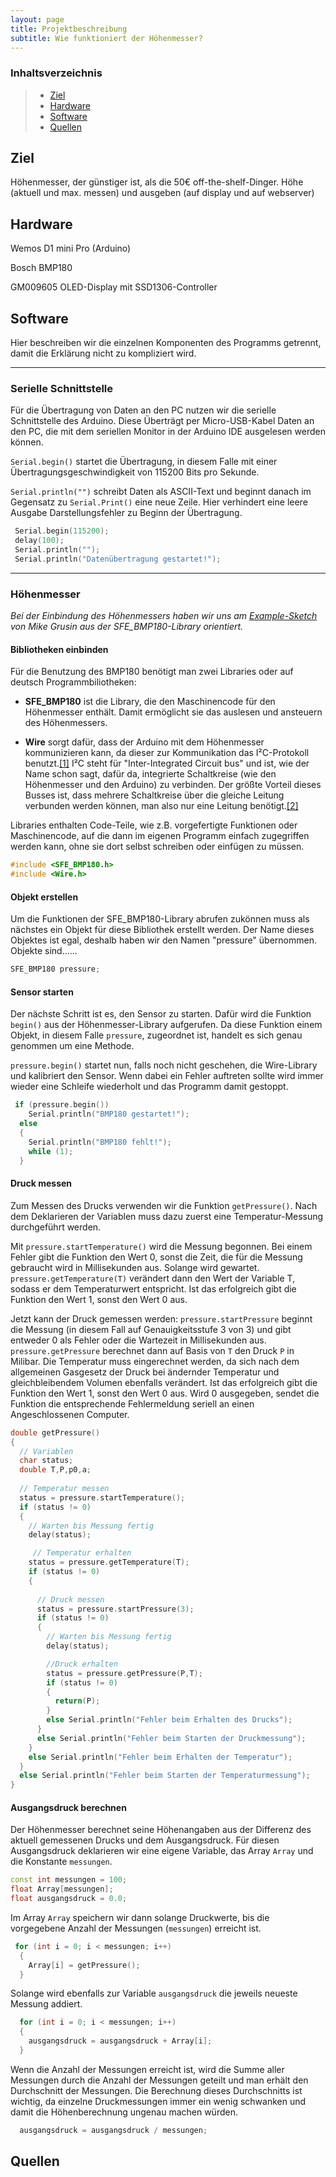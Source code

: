 ```yaml
---
layout: page
title: Projektbeschreibung
subtitle: Wie funktioniert der Höhenmesser?
---
```


### Inhaltsverzeichnis
>* [Ziel](#1)
>* [Hardware](#2)
>* [Software](#3)
>* [Quellen](#4)

## Ziel<a name="1"></a>
Höhenmesser, der günstiger ist, als die 50€ off-the-shelf-Dinger.
Höhe (aktuell und max. messen) und ausgeben (auf display und auf webserver)

## Hardware <a name="2"></a>
Wemos D1 mini Pro (Arduino)

Bosch BMP180

GM009605 OLED-Display mit SSD1306-Controller

## Software <a name="3"></a>
Hier beschreiben wir die einzelnen Komponenten des Programms getrennt, damit die Erklärung nicht zu kompliziert wird.
***
### Serielle Schnittstelle
Für die Übertragung von Daten an den PC nutzen wir die serielle Schnittstelle des Arduino. Diese Überträgt per Micro-USB-Kabel Daten an den PC, die mit dem seriellen Monitor in der Arduino IDE ausgelesen werden können.

`Serial.begin()` startet die Übertragung, in diesem Falle mit einer Übertragungsgeschwindigkeit von 115200 Bits pro Sekunde.

`Serial.println("")` schreibt Daten als ASCII-Text und beginnt danach im Gegensatz zu `Serial.Print()` eine neue Zeile. Hier verhindert eine leere Ausgabe Darstellungsfehler zu Beginn der Übertragung.

```c++
 Serial.begin(115200);
 delay(100);
 Serial.println("");
 Serial.println("Datenübertragung gestartet!");
```
***

### Höhenmesser
*Bei der Einbindung des Höhenmessers haben wir uns am [Example-Sketch](https://github.com/JantonDeluxe/luft-waffle/blob/master/Code/SFE_BMP180_example/SFE_BMP180_example.ino) von Mike Grusin aus der SFE_BMP180-Library orientiert.*

#### Bibliotheken einbinden
Für die Benutzung des BMP180 benötigt man zwei Libraries oder auf deutsch Programmbiliotheken:
* **SFE_BMP180** ist die Library, die den Maschinencode für den Höhenmesser enthält. Damit ermöglicht sie das auslesen und ansteuern des Höhenmessers. 

* **Wire** sorgt dafür, dass der Arduino mit dem Höhenmesser kommunizieren kann, da dieser zur Kommunikation das I²C-Protokoll benutzt.[[1]][BMP180-Datenblatt] I²C steht für "Inter-Integrated Circuit bus" und ist, wie der Name schon sagt, dafür da, integrierte Schaltkreise (wie den Höhenmesser und den Arduino) zu verbinden. Der größte Vorteil dieses Busses ist, dass mehrere Schaltkreise über die gleiche Leitung verbunden werden können, man also nur eine Leitung benötigt.[[2]][I²C]

Libraries enthalten Code-Teile, wie z.B. vorgefertigte Funktionen oder Maschinencode, auf die dann im eigenen Programm einfach zugegriffen werden kann, ohne sie dort selbst schreiben oder einfügen zu müssen.


```c++
#include <SFE_BMP180.h>
#include <Wire.h>
```


#### Objekt erstellen
Um die Funktionen der SFE_BMP180-Library abrufen zukönnen muss als nächstes ein Objekt für diese Bibliothek erstellt werden. Der Name dieses Objektes ist egal, deshalb haben wir den Namen "pressure" übernommen.
Objekte sind......

```c++
SFE_BMP180 pressure;
```

#### Sensor starten
Der nächste Schritt ist es, den Sensor zu starten. Dafür wird die Funktion `begin()` aus der Höhenmesser-Library aufgerufen. Da diese Funktion einem Objekt, in diesem Falle `pressure`, zugeordnet ist, handelt es sich genau genommen um eine Methode.

`pressure.begin()` startet nun, falls noch nicht geschehen, die Wire-Library und kalibriert den Sensor. Wenn dabei ein Fehler auftreten sollte wird immer wieder eine Schleife wiederholt und das Programm damit gestoppt.

```c++
 if (pressure.begin())
    Serial.println("BMP180 gestartet!");
  else
  {
    Serial.println("BMP180 fehlt!");
    while (1);
  }
```

#### Druck messen
Zum Messen des Drucks verwenden wir die Funktion `getPressure()`. Nach dem Deklarieren der Variablen muss dazu zuerst eine Temperatur-Messung durchgeführt werden. 

Mit `pressure.startTemperature()` wird die Messung begonnen. Bei einem Fehler gibt die Funktion den Wert 0, sonst die Zeit, die für die Messung gebraucht wird in Millisekunden aus. Solange wird gewartet. `pressure.getTemperature(T)` verändert dann den Wert der Variable T, sodass er dem Temperaturwert entspricht. Ist das erfolgreich gibt die Funktion den Wert 1, sonst den Wert 0 aus.

Jetzt kann der Druck gemessen werden: `pressure.startPressure` beginnt die Messung (in diesem Fall auf Genauigkeitsstufe 3 von 3) und gibt entweder 0 als Fehler oder die Wartezeit in Millisekunden aus. `pressure.getPressure` berechnet dann auf Basis von `T` den Druck `P` in Milibar. Die Temperatur muss eingerechnet werden, da sich nach dem allgemeinen Gasgesetz der Druck bei ändernder Temperatur und gleichbleibendem Volumen ebenfalls verändert.  Ist das erfolgreich gibt die Funktion den Wert 1, sonst den Wert 0 aus. Wird 0 ausgegeben, sendet die Funktion die entsprechende Fehlermeldung seriell an einen Angeschlossenen Computer.

```c++
double getPressure()
{
  // Variablen
  char status;
  double T,P,p0,a;
  
  // Temperatur messen
  status = pressure.startTemperature();
  if (status != 0)
  {
    // Warten bis Messung fertig
    delay(status);

     // Temperatur erhalten
    status = pressure.getTemperature(T);
    if (status != 0)
    {
      
      // Druck messen
      status = pressure.startPressure(3);
      if (status != 0)
      {
        // Warten bis Messung fertig
        delay(status);

        //Druck erhalten
        status = pressure.getPressure(P,T);
        if (status != 0)
        {
          return(P);
        }
        else Serial.println("Fehler beim Erhalten des Drucks");
      }
      else Serial.println("Fehler beim Starten der Druckmessung");
    }
    else Serial.println("Fehler beim Erhalten der Temperatur");
  }
  else Serial.println("Fehler beim Starten der Temperaturmessung");
}
```
#### Ausgangsdruck berechnen 
Der Höhenmesser berechnet seine Höhenangaben aus der Differenz des aktuell gemessenen Drucks und dem Ausgangsdruck. Für diesen  Ausgangsdruck deklarieren wir eine eigene Variable, das Array `Array` und die Konstante `messungen`.

```c++
const int messungen = 100;
float Array[messungen];
float ausgangsdruck = 0.0;
```
Im Array `Array` speichern wir dann solange Druckwerte, bis die vorgegebene Anzahl der Messungen (`messungen`) erreicht ist. 
```c++
 for (int i = 0; i < messungen; i++)
  {
    Array[i] = getPressure();
  }
```

Solange wird ebenfalls zur Variable `ausgangsdruck` die jeweils neueste Messung addiert.

```c++
  for (int i = 0; i < messungen; i++)
  {
    ausgangsdruck = ausgangsdruck + Array[i];
  }
```

Wenn die Anzahl der Messungen erreicht ist, wird die Summe aller Messungen durch die Anzahl der Messungen geteilt und man erhält den Durchschnitt der Messungen. Die Berechnung dieses Durchschnitts ist wichtig, da einzelne Druckmessungen immer ein wenig schwanken und damit die Höhenberechnung ungenau machen würden.

```c++
  ausgangsdruck = ausgangsdruck / messungen;
```


## Quellen
[BMP180-Datenblatt]:https://ae-bst.resource.bosch.com/media/_tech/media/datasheets/BST-BMP180-DS000.pdf
[I²C]:https://www.ipd.kit.edu/mitarbeiter/buchmann/microcontroller/i2c.htm

